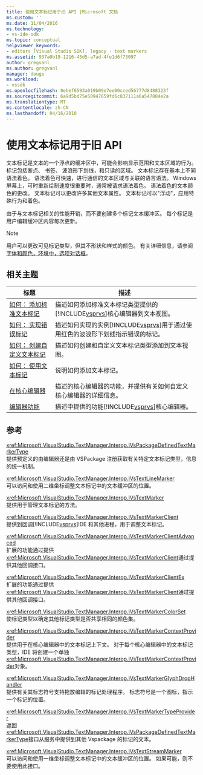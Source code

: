 ```yaml
---
title: 使用文本标记用于旧 API |Microsoft 文档
ms.custom: ''
ms.date: 11/04/2016
ms.technology:
- vs-ide-sdk
ms.topic: conceptual
helpviewer_keywords:
- editors [Visual Studio SDK], legacy - text markers
ms.assetid: 937a0b19-1216-45d5-a7ad-4fe1d6f73097
author: gregvanl
ms.author: gregvanl
manager: douge
ms.workload:
- vssdk
ms.openlocfilehash: 0ebef6593a019b09e7ee00cced56777d8488323f
ms.sourcegitcommit: 6a9d5bd75e50947659fd6c837111a6a547884e2a
ms.translationtype: MT
ms.contentlocale: zh-CN
ms.lasthandoff: 04/16/2018
---
```

# <a name="using-text-markers-with-the-legacy-api"></a>使用文本标记用于旧 API
文本标记是文本的一个浮点的缓冲区中，可能会影响显示范围和文本区域的行为。 标记包括断点、 书签、 波浪形下划线，和只读的区域。 文本标记存在基本上不同语法着色。 语法着色可快速，进行通信的文本区域与关联的语言语法。 Windows 屏幕上，可时重新绘制速度很重要时，通常被请求语法着色。 语法着色的文本颜色的更改。 文本标记可以更改许多其他文本属性。 文本标记可以"浮动"，应用特殊行为和着色。  
  
 由于与文本标记相关的性能开销，而不要创建多个标记文本缓冲区。 每个标记是用户编辑缓冲区内容每次更新。  
  
> [!NOTE]
>  用户可以更改可见标记类型，但其不形状和样式的颜色。 有关详细信息，请参阅[字体和颜色，环境中，选项对话框](../ide/reference/fonts-and-colors-environment-options-dialog-box.md)。  
  
## <a name="related-topics"></a>相关主题  
  
|标题|描述|  
|-----------|-----------------|  
|[如何： 添加标准文本标记](../extensibility/how-to-add-standard-text-markers.md)|描述如何添加标准文本标记类型提供的[!INCLUDE[vsprvs](../code-quality/includes/vsprvs_md.md)]核心编辑器到文本视图。|  
|[如何： 实现错误标记](../extensibility/how-to-implement-error-markers.md)|描述如何实现的实例[!INCLUDE[vsprvs](../code-quality/includes/vsprvs_md.md)]用于通过使用红色的波浪形下划线指示错误的标记。|  
|[如何： 创建自定义文本标记](../extensibility/how-to-create-custom-text-markers.md)|描述如何创建和自定义文本标记类型添加到文本视图。|  
|[如何： 使用文本标记](../extensibility/how-to-use-text-markers.md)|说明如何添加文本标记。|  
|[在核心编辑器](../extensibility/inside-the-core-editor.md)|描述的核心编辑器的功能，并提供有关如何自定义核心编辑器的详细信息。|  
|[编辑器功能](http://msdn.microsoft.com/en-us/bdac940d-1f14-4019-a01f-fd0bb3dc7198)|描述中提供的功能[!INCLUDE[vsprvs](../code-quality/includes/vsprvs_md.md)]核心编辑器。|  
  
## <a name="reference"></a>参考  
 <xref:Microsoft.VisualStudio.TextManager.Interop.IVsPackageDefinedTextMarkerType>  
 提供预定义的由编辑器还是由 VSPackage 注册获取有关特定文本标记类型，信息的统一机制。  
  
 <xref:Microsoft.VisualStudio.TextManager.Interop.IVsTextLineMarker>  
 可以访问和使用二维坐标调整文本标记中的文本缓冲区的位置。  
  
 <xref:Microsoft.VisualStudio.TextManager.Interop.IVsTextMarker>  
 提供用于管理文本标记的方法。  
  
 <xref:Microsoft.VisualStudio.TextManager.Interop.IVsTextMarkerClient>  
 提供到回调[!INCLUDE[vsprvs](../code-quality/includes/vsprvs_md.md)]IDE 和其他进程，用于调整文本标记。  
  
 <xref:Microsoft.VisualStudio.TextManager.Interop.IVsTextMarkerClientAdvanced>  
 扩展的功能通过提供<xref:Microsoft.VisualStudio.TextManager.Interop.IVsTextMarkerClient>通过提供其他回调接口。  
  
 <xref:Microsoft.VisualStudio.TextManager.Interop.IVsTextMarkerClientEx>  
 扩展的功能通过提供<xref:Microsoft.VisualStudio.TextManager.Interop.IVsTextMarkerClient>通过提供其他回调接口。  
  
 <xref:Microsoft.VisualStudio.TextManager.Interop.IVsTextMarkerColorSet>  
 使标记类型以确定其他标记类型是否共享相同的颜色集。  
  
 <xref:Microsoft.VisualStudio.TextManager.Interop.IVsTextMarkerContextProvider>  
 提供用于在核心编辑器中的文本标记上下文。 对于每个核心编辑器中的文本标记类型，IDE 将创建一个单独<xref:Microsoft.VisualStudio.TextManager.Interop.IVsTextMarkerContextProvider>对象。  
  
 <xref:Microsoft.VisualStudio.TextManager.Interop.IVsTextMarkerGlyphDropHandler>  
 提供有关其标志符号支持拖放编辑的标记处理程序。 标志符号是一个图标，指示一个标记的位置。  
  
 <xref:Microsoft.VisualStudio.TextManager.Interop.IVsTextMarkerTypeProvider>  
 返回<xref:Microsoft.VisualStudio.TextManager.Interop.IVsPackageDefinedTextMarkerType>接口从服务中提供到其他 Vspackage 的标记的文本。  
  
 <xref:Microsoft.VisualStudio.TextManager.Interop.IVsTextStreamMarker>  
 可以访问和使用一维坐标调整文本标记中的文本缓冲区的位置。 如果可能，则不要使用此接口。